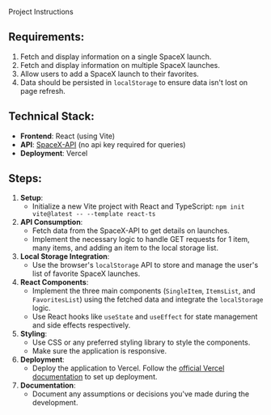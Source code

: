 Project Instructions

## Requirements:

1. Fetch and display information on a single SpaceX launch.
2. Fetch and display information on multiple SpaceX launches.
3. Allow users to add a SpaceX launch to their favorites.
4. Data should be persisted in `localStorage` to ensure data isn't lost on page refresh.

## Technical Stack:

- **Frontend**: React (using Vite)
- **API**: [SpaceX-API](https://github.com/r-spacex/SpaceX-API) (no api key required for queries)
- **Deployment**: Vercel

## Steps:

1. **Setup**:
    - Initialize a new Vite project with React and TypeScript: `npm init vite@latest -- --template react-ts`
2. **API Consumption**:
    - Fetch data from the SpaceX-API to get details on launches.
    - Implement the necessary logic to handle GET requests for 1 item, many items, and adding an item to the local storage list.
3. **Local Storage Integration**:
    - Use the browser's `localStorage` API to store and manage the user's list of favorite SpaceX launches.
4. **React Components**:
    - Implement the three main components (`SingleItem`, `ItemsList`, and `FavoritesList`) using the fetched data and integrate the `localStorage` logic.
    - Use React hooks like `useState` and `useEffect` for state management and side effects respectively.
5. **Styling**:
    - Use CSS or any preferred styling library to style the components.
    - Make sure the application is responsive.
6. **Deployment**:
    - Deploy the application to Vercel. Follow the [official Vercel documentation](https://vercel.com/docs) to set up deployment.
7. **Documentation**:
    - Document any assumptions or decisions you've made during the development.